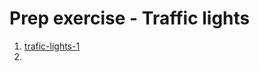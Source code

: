 # Prep exercise - Traffic lights
1. [trafic-lights-1](https://github.com/Nimasaghi-dev/traffic-lights/blob/master/app.js)
2. 
